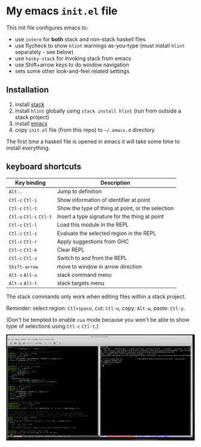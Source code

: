 # My emacs `init.el` file
This init file configures emacs to:

* use `intero` for **both** stack and non-stack haskell files
* use flycheck to show `hlint` warnings as-you-type (must install `hlint` separately - see below)
* use `hasky-stack` for invoking stack from emacs
* use Shift+arrow keys to do window navigation 
* sets some other look-and-feel related settings

## Installation
1. install [stack](https://docs.haskellstack.org/en/stable/install_and_upgrade/)
1. install `hlint` globally using `stack install hlint` (run from outside a stack project)
1. install [emacs](https://www.gnu.org/software/emacs/)
1. copy `init.el` file (from this repo) to `~/.emacs.d` directory 

The first time a haskell file is opened in emacs it will take some time to install everything.

## keyboard shortcuts

| Key binding            | Description                                      |
| --------               | --------                                         |
| `Alt-.`	             | Jump to definition                               |
| `Ctl-c` `Ctl-i`        | Show information of identifier at point          |
| `Ctl-c` `Ctl-t`        | Show the type of thing at point, or the selection|
| `Ctl-u` `Ctl-c` `Ctl-t`| Insert a type signature for the thing at point   |
| `Ctl-c` `Ctl-l`        | Load this module in the REPL                     |
| `Ctl-c` `Ctl-c`        | Evaluate the selected region in the REPL         |
| `Ctl-c` `Ctl-r`        | Apply suggestions from GHC                       |
| `Ctl-c` `Ctl-k`	     | Clear REPL                                       |
| `Ctl-c` `Ctl-z`        | Switch to and from the REPL                      |
| `Shift-arrow`          | move to window in arrow direction                |
| `Alt-s` `Alt-s`        | stack command menu                               |
| `Alt-s` `Alt-t`        | stack targets menu                               |

The stack commands only work when editing files within a stack project.

Reminder: select region: `Ctl+space`, cut: `Ctl-w`, copy: `Alt-w`, paste: `Ctl-y`.

(Don't be tempted to enable `cua` mode because you won't be able to show type of selections using `Ctl-c` `Ctl-t`.)

![screenshot PNG](screenshot.PNG)
